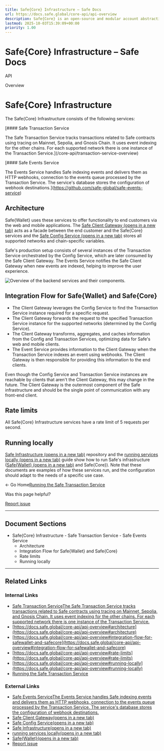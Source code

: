 ```yaml
---
title: Safe{Core} Infrastructure – Safe Docs
url: https://docs.safe.global/core-api/api-overview
description: Safe{Core} is an open-source and modular account abstraction stack. Learn about its features and how to use it.
lastmod: 2025-10-03T15:39:09+00:00
priority: 1.00
---
```


# Safe{Core} Infrastructure – Safe Docs

API

Overview

# Safe{Core} Infrastructure

The Safe{Core} Infrastructure consists of the following services:

[#### Safe Transaction Service

The Safe Transaction Service tracks transactions related to Safe contracts using tracing on Mainnet, Sepolia, and Gnosis Chain. It uses event indexing for the other chains. For each supported network there is one instance of the Transaction Service.](/core-api/transaction-service-overview)

[#### Safe Events Service

The Events Service handles Safe indexing events and delivers them as HTTP webhooks, connection to the events queue processed by the Transaction Service. The service's database stores the configuration of webhook destinations.](https://github.com/safe-global/safe-events-service)

## Architecture

Safe{Wallet} uses these services to offer functionality to end customers via the web and mobile applications. The [Safe Client Gateway (opens in a new tab)](https://github.com/safe-global/safe-client-gateway-nest) acts as a facade between the end customer and the Safe{Core} services and the [Safe Config Service (opens in a new tab)](https://github.com/safe-global/safe-config-service) stores all supported networks and chain-specific variables.

Safe's production setup consists of several instances of the Transaction Service orchestrated by the Config Service, which are later consumed by the Safe Client Gateway. The Events Service notifies the Safe Client Gateway when new events are indexed, helping to improve the user experience.

![Overview of the backend services and their components.](/_next/static/media/diagram-services.bf9f3417.png)

## Integration Flow for Safe{Wallet} and Safe{Core}

- The Client Gateway leverages the Config Service to find the Transaction Service instance required for a specific request.
- The Client Gateway forwards the request to the specified Transaction Service instance for the supported networks (determined by the Config Service).
- The Client Gateway transforms, aggregates, and caches information from the Config and Transaction Services, optimizing data for Safe's web and mobile clients.
- The Event Service provides information to the Client Gateway when the Transaction Service indexes an event using webhooks. The Client Gateway is then responsible for providing this information to the end clients.

Even though the Config Service and Transaction Service instances are reachable by clients that aren't the Client Gateway, this may change in the future. The Client Gateway is the outermost component of the Safe infrastructure and should be the single point of communication with any front-end client.

## Rate limits

All Safe{Core} Infrastructure services have a rate limit of 5 requests per second.

## Running locally

[Safe Infrastructure (opens in a new tab)](https://github.com/safe-global/safe-infrastructure) repository and the [running services locally (opens in a new tab)](https://github.com/safe-global/safe-infrastructure/blob/main/docs/running_locally.md) guide show how to run Safe's infrastructure ([Safe{Wallet} (opens in a new tab)](https://app.safe.global) and Safe{Core}). Note that these documents are examples of how these services run, and the configuration should adapt to the needs of a specific use case.

← Go Home[Running the Safe Transaction Service](/core-api/api-safe-transaction-service "Running the Safe Transaction Service")

Was this page helpful?

[Report issue](https://github.com/safe-global/safe-docs/issues/new?assignees=&labels=nextra-feedback&projects=&template=nextra-feedback.yml&title=%5BFeedback%5D+)

---

## Document Sections

- Safe{Core} Infrastructure
      - Safe Transaction Service
      - Safe Events Service
  - Architecture
  - Integration Flow for Safe{Wallet} and Safe{Core}
  - Rate limits
  - Running locally

---

## Related Links

### Internal Links

- [Safe Transaction ServiceThe Safe Transaction Service tracks transactions related to Safe contracts using tracing on Mainnet, Sepolia, and Gnosis Chain. It uses event indexing for the other chains. For each supported network there is one instance of the Transaction Service.](https://docs.safe.global/core-api/transaction-service-overview)
- [https://docs.safe.global/core-api/api-overview#architecture](https://docs.safe.global/core-api/api-overview#architecture)
- [https://docs.safe.global/core-api/api-overview#integration-flow-for-safewallet-and-safecore](https://docs.safe.global/core-api/api-overview#integration-flow-for-safewallet-and-safecore)
- [https://docs.safe.global/core-api/api-overview#rate-limits](https://docs.safe.global/core-api/api-overview#rate-limits)
- [https://docs.safe.global/core-api/api-overview#running-locally](https://docs.safe.global/core-api/api-overview#running-locally)
- [Running the Safe Transaction Service](https://docs.safe.global/core-api/api-safe-transaction-service)

### External Links

- [Safe Events ServiceThe Events Service handles Safe indexing events and delivers them as HTTP webhooks, connection to the events queue processed by the Transaction Service. The service's database stores the configuration of webhook destinations.](https://github.com/safe-global/safe-events-service)
- [Safe Client Gateway(opens in a new tab)](https://github.com/safe-global/safe-client-gateway-nest)
- [Safe Config Service(opens in a new tab)](https://github.com/safe-global/safe-config-service)
- [Safe Infrastructure(opens in a new tab)](https://github.com/safe-global/safe-infrastructure)
- [running services locally(opens in a new tab)](https://github.com/safe-global/safe-infrastructure/blob/main/docs/running_locally.md)
- [Safe{Wallet}(opens in a new tab)](https://app.safe.global)
- [Report issue](https://github.com/safe-global/safe-docs/issues/new?assignees=&labels=nextra-feedback&projects=&template=nextra-feedback.yml&title=%5BFeedback%5D+)
